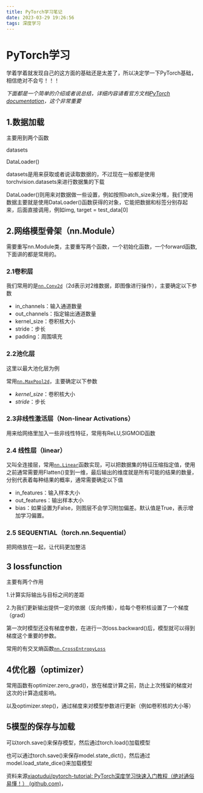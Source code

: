 ```yaml
---
title: PyTorch学习笔记
date: 2023-03-29 19:26:56
tags: 深度学习
---
```


# PyTorch学习

学着学着就发现自己的这方面的基础还是太差了，所以决定学一下PyTorch基础，相信绝对不会亏！！！

*下面都是一个简单的介绍或者说总结，详细内容请看官方文档[PyTorch documentation](https://pytorch.org/docs/stable/index.html)，这个非常重要*

## 1.数据加载

主要用到两个函数

datasets

DataLoader()

datasets是用来获取或者说读取数据的，不过现在一般都是使用torchvision.datasets来进行数据集的下载

DataLoader()则用来对数据做一些设置，例如按照batch_size来分堆，我们使用数据主要就是使用DataLoader()函数获得的对象，它能把数据和标签分别存起来，后面直接调用，例如img, target = test_data[0]



## 2.网络模型骨架（nn.Module）

需要重写nn.Module类，主要重写两个函数，一个初始化函数，一个forward函数,下面讲的都是常用的。

### 2.1卷积层

我们常用的是[`nn.Conv2d`](https://pytorch.org/docs/stable/generated/torch.nn.Conv2d.html#torch.nn.Conv2d)（2d表示对2维数据，即图像进行操作），主要确定以下参数

- in_channels：输入通道数量
- out_channels：指定输出通道数量
- kernel_size：卷积核大小
- stride：步长
- padding：周围填充

### 2.2池化层

这里以最大池化层为例

常用[`nn.MaxPool2d`](https://pytorch.org/docs/stable/generated/torch.nn.MaxPool2d.html#torch.nn.MaxPool2d)，主要确定以下参数

- *kernel_size*：卷积核大小
- *stride*：步长

### 2.3非线性激活层（Non-linear Activations）

用来给网络里加入一些非线性特征，常用有ReLU,SIGMOID函数

### 2.4 线性层（linear）

又叫全连接层，常用[`nn.Linear`](https://pytorch.org/docs/stable/generated/torch.nn.Linear.html#torch.nn.Linear)函数实现，可以把数据集的特征压缩指定值，使用之前通常需要用Flatten()变到一维，最后输出的维度就是所有可能的结果的数量，分别代表着每种结果的概率，通常需要确定以下值

- in_features：输入样本大小
- out_features：输出样本大小
- bias：如果设置为False，则图层不会学习附加偏差。默认值是True，表示增加学习偏置。

### 2.5 SEQUENTIAL（torch.nn.Sequential）

把网络放在一起，让代码更加整洁

## 3 lossfunction

主要有两个作用

1.计算实际输出与目标之间的差距

2.为我们更新输出提供一定的依据（反向传播），给每个卷积核设置了一个梯度（grad）

第一次时模型还没有梯度参数，在进行一次loss.backward()后，模型就可以得到梯度这个重要的参数。

常用的有交叉熵函数[`nn.CrossEntropyLoss`](https://pytorch.org/docs/stable/generated/torch.nn.CrossEntropyLoss.html#torch.nn.CrossEntropyLoss)

## 4优化器（optimizer）

常用函数有optimizer.zero_grad()，放在梯度计算之前，防止上次残留的梯度对这次的计算造成影响。

以及optimizer.step()，通过梯度来对模型参数进行更新（例如卷积核的大小等）

## 5模型的保存与加载

可以torch.save()来保存模型，然后通过torch.load()加载模型

也可以通过torch.save()来保存model.state_dict()，然后通过model.load_state_dice()来加载模型

资料来源[xiaotudui/pytorch-tutorial: PyTorch深度学习快速入门教程（绝对通俗易懂！） (github.com)](https://github.com/xiaotudui/PyTorch-Tutorial)，
